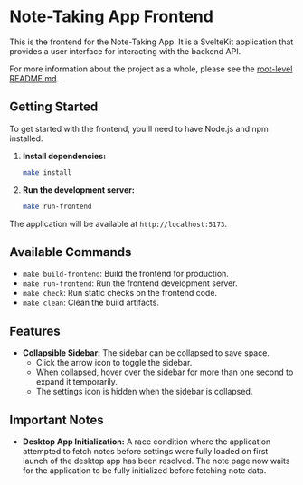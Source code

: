 # Note-Taking App Frontend

This is the frontend for the Note-Taking App. It is a SvelteKit application that provides a user interface for interacting with the backend API.

For more information about the project as a whole, please see the [root-level README.md](../README.md).

## Getting Started

To get started with the frontend, you'll need to have Node.js and npm installed.

1.  **Install dependencies:**
    ```bash
    make install
    ```

2.  **Run the development server:**
    ```bash
    make run-frontend
    ```

The application will be available at `http://localhost:5173`.

## Available Commands

-   `make build-frontend`: Build the frontend for production.
-   `make run-frontend`: Run the frontend development server.
-   `make check`: Run static checks on the frontend code.
-   `make clean`: Clean the build artifacts.

## Features

-   **Collapsible Sidebar:** The sidebar can be collapsed to save space.
    -   Click the arrow icon to toggle the sidebar.
    -   When collapsed, hover over the sidebar for more than one second to expand it temporarily.
    -   The settings icon is hidden when the sidebar is collapsed.

## Important Notes

-   **Desktop App Initialization:** A race condition where the application attempted to fetch notes before settings were fully loaded on first launch of the desktop app has been resolved. The note page now waits for the application to be fully initialized before fetching note data.